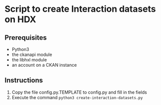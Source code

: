 # Script to create Interaction datasets on HDX

## Prerequisites

* Python3
* the ckanapi module
* the libhxl module
* an account on a CKAN instance

## Instructions

1. Copy the file config.py.TEMPLATE to config.py and fill in the fields
2. Execute the command ``python3 create-interaction-datasets.py``

